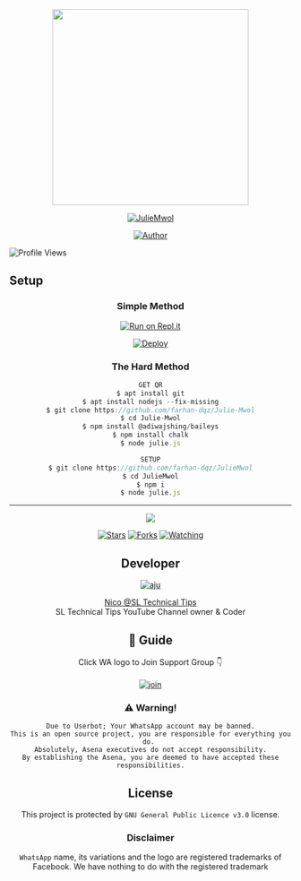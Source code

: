 
<div align="center">
  <img border-radius: 15px src="https://avatars.githubusercontent.com/u/83164448?v=4" width="350" height="350"/>
  <p align="center">
<a href="#"><img title="JulieMwol" src="https://img.shields.io/badge/JulieMwol-green?colorA=%23ff0000&colorB=%23017e40&style=for-the-badge"></a>
</p>
  <p align="center">
<a href="https://github.com/farhan-dqz"><img title="Author" src="https://img.shields.io/badge/Author-farhan-dqz/JulieMwol?color=blue&style=for-the-badge&logo=whatsapp"></a>
</p>
</div>


![Profile Views](https://hits.seeyoufarm.com/api/count/incr/badge.svg?url=https://github.com/farhan-dqz/JulieMwol&title=Profile%20Views)

## Setup
<div align="center">

  ### Simple Method
  
 [![Run on Repl.it](https://repl.it/badge/github/quiec/whatsAlfa)](https://replit.com/@Farhandqz/JulieMwol)
  
[![Deploy](https://www.herokucdn.com/deploy/button.svg)](https://heroku.com/deploy?template=https://github.com/ImeshShamika/Julie-Mwol) 
  

  
### The Hard Method
```js
GET QR
$ apt install git
$ apt install nodejs --fix-missing
$ git clone https://github.com/farhan-dqz/Julie-Mwol
$ cd Julie-Mwol
$ npm install @adiwajshing/baileys
$ npm install chalk
$ node julie.js
```
      
```js
SETUP
$ git clone https://github.com/farhan-dqz/JulieMwol
$ cd JulieMwol
$ npm i
$ node julie.js
```

----

  <p align="center">
  <a href="httsp://github.com/SLTechnicalTips/Julie-Mwol">
    
<a href="https://github.com/imeshshamika/followers">
<img src="https://img.shields.io/github/repo-size/SLTechnicalTips/Julie-Mwolcolor=green&label=Repo%20total%20size&style=plastic">
<p align="center">
<a href="https://github.com/SLTechnicalTips/followers"
<img title="Followers" src="https://img.shields.io/github/followers/farhan-dqz?color=blue&style=flat-square"></a>
<a href="https://github.com/SLTechnicalTips/Julie-Mwol/stargazers/"><img title="Stars" src="https://img.shields.io/github/stars/SLTechnicalTips/Julie-Mwol?color=blue&style=flat-square"></a>
<a href="https://github.com/SLTechnicalTips/Julie-Mwol/network/members"><img title="Forks" src="https://img.shields.io/github/forks/SLTechnicalTips/Julie-Mwol?color=blue&style=flat-square"></a>
<a href="https://github.com/SLTechnicalTips/Julie-Mwol/watchers"><img title="Watching" src="https://img.shields.io/github/watchers/SLTechnicalTips/JulieMwol?label=Watchers&color=blue&style=flat-square"></a>
</p>
    
    
 ## Developer
  <div align="center">
    
  [![aju](https://github.com/sltechnicaltips.png?size=100)](https://github.com/SLTechnicalTips)

[Nico @SL Technical Tips](https://github.com/sltechnicaltips)  
SL Technical Tips YouTube Channel owner & Coder
  </div>
    

## 📢 Guide
Click WA logo to Join Support Group 👇
    <br>
<br>
  [![join](https://github.com/Alien-alfa/PublicBot/blob/main/wlogo.svg.png)](https://chat.whatsapp.com/BT0nNPBthyFI1ejoSr0i7W)
  <div align="center">
       

    
### ⚠️ Warning! 
```
Due to Userbot; Your WhatsApp account may be banned.
This is an open source project, you are responsible for everything you do. 
Absolutely, Asena executives do not accept responsibility.
By establishing the Asena, you are deemed to have accepted these responsibilities.
```



## License
This project is protected by `GNU General Public Licence v3.0` license.

### Disclaimer
`WhatsApp` name, its variations and the logo are registered trademarks of Facebook. We have nothing to do with the registered trademark
